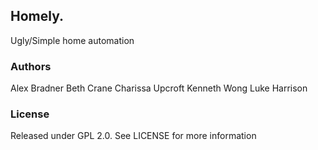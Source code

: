 ## Homely.
Ugly/Simple home automation

### Authors
Alex Bradner
Beth Crane
Charissa Upcroft
Kenneth Wong
Luke Harrison

### License
Released under GPL 2.0. 
See LICENSE for more information